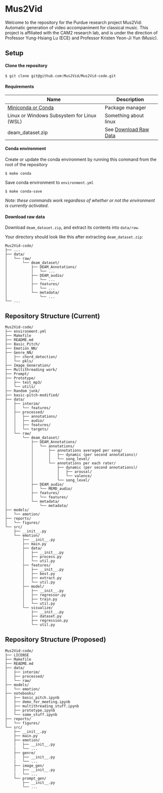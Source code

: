 # Mus2Vid

Welcome to the repository for the Purdue research project Mus2Vid:
Automatic generation of video accompaniment for classical music.
This project is affiliated with the CAM2 research lab, and is under the
direction of Professor Yung-Hsiang Lu (ECE) and Professor Kristen Yeon-Ji Yun (Music).

## Setup

#### Clone the repository

    $ git clone git@github.com:Mus2Vid/Mus2Vid-code.git

#### Requirements

| Name | Description |
| ---- | ----------- |
| [Miniconda or Conda](https://conda.io/projects/conda/en/latest/user-guide/install/index.html) | Package manager |
| Linux or Windows Subsystem for Linux (WSL) | Something about linux |
| deam_dataset.zip | See [Download Raw Data](#download-raw-data) |

#### Conda environment

Create or update the conda environment by running this command from
the root of the repository 

    $ make conda

Save conda environment to `environment.yml`

    $ make conda-save

*Note: these commands work regardless of whether or not
the environment is currently activated*.

#### Download raw data

Download `deam_dataset.zip`, and extract its contents into `data/raw`.

Your directory should look like this after extracting `deam_dataset.zip`:

```
Mus2Vid-code/
├── ...
├── data/
│   └── raw/
│       └── deam_dataset/
│           ├── DEAM_Annotations/
│           │   └── ...
│           ├── DEAM_audio/
│           │   └── ...
│           ├── features/
│           │   └── ...
│           └── metadata/
│               └── ...
└── ...
```

## Repository Structure (Current)

```
Mus2Vid-code/
├── environment.yml
├── Makefile
├── README.md
├── Basic_Pitch/
├── Emotion_NN/
├── Genre_NN/
│   ├── chord_detection/
│   └── pkls/
├── Image_Generation/
├── Multithreading work/
├── Prompt/
├── Prototype/
│   ├── test_mp3/
│   └── utils/
├── Random junk/
├── basic-pitch-modified/
├── data/
│   ├── interim/
│   │   └── features/
│   ├── processed/
│   │   ├── annotations/
│   │   ├── audio/
│   │   ├── features/
│   │   └── targets/
│   └── raw/
│       └── deam_dataset/
│           ├── DEAM_Annotations/
│           │   └── annotations/
│           │       ├── annotations averaged per song/
│           │       │   ├── dynamic (per second annotations)/
│           │       │   └── song_level/
│           │       └── annotations per each rater/
│           │           ├── dynamic (per second annotations)/
│           │           │   ├── arousal/
│           │           │   └── valence/
│           │           └── song_level/
│           ├── DEAM_audio/
│           │   └── MEMD_audio/
│           ├── features/
│           │   └── features/
│           └── metadata/
│               └── metadata/
├── models/
│   └── emotion/
├── reports/
│   └── figures/
└── src/
    ├── __init__.py
    └── emotion/
        ├── __init__.py
        ├── main.py
        ├── data/
        │   ├── __init__.py
        │   ├── process.py
        │   └── util.py
        ├── features/
        │   ├── __init__.py
        │   ├── best.py
        │   ├── extract.py
        │   └── util.py
        ├── model/
        │   ├── __init__.py
        │   ├── regressor.py
        │   ├── train.py
        │   └── util.py
        └── visualize/
            ├── __init__.py
            ├── dataset.py
            ├── regression.py
            └── util.py
```

## Repository Structure (Proposed)

```
Mus2Vid-code/
├── LICENSE
├── Makefile
├── README.md
├── data/
│   ├── interim/
│   ├── processed/
│   └── raw/
├── models/
│   └── emotion/
├── notebooks/
│   ├── basic_pitch.ipynb
│   ├── demo_for_meeting.ipynb
│   ├── multithreading_stuff.ipynb
│   ├── prototype.ipynb
│   └── some_stuff.ipynb
├── reports/
│   └── figures/
└── src/
    ├── __init__.py
    ├── main.py
    ├── emotion/
    │   ├── __init__.py
    |   └── ...
    ├── genre/
    │   ├── __init__.py
    |   └── ...
    ├── image_gen/
    │   ├── __init__.py
    |   └── ...
    └── prompt_gen/
        ├── __init__.py
        └── ...
```